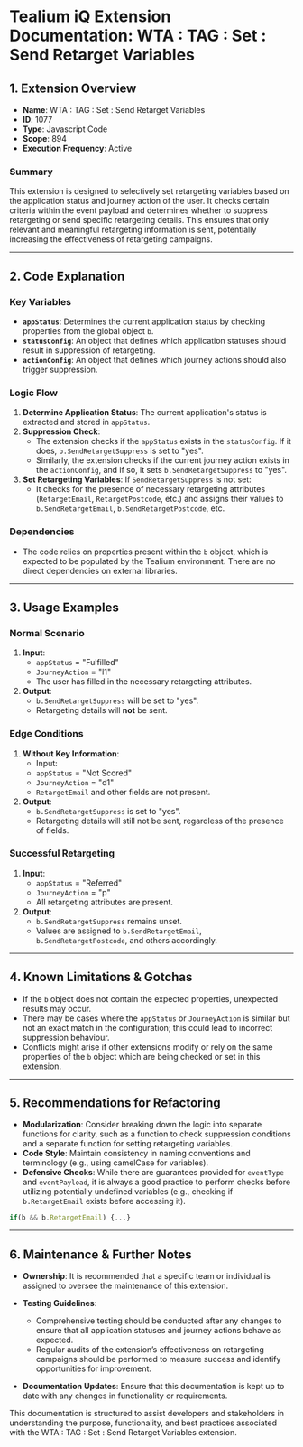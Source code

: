 # Tealium iQ Extension Documentation: WTA : TAG : Set : Send Retarget Variables

## 1. Extension Overview

- **Name**: WTA : TAG : Set : Send Retarget Variables
- **ID**: 1077
- **Type**: Javascript Code
- **Scope**: 894
- **Execution Frequency**: Active

### Summary
This extension is designed to selectively set retargeting variables based on the application status and journey action of the user. It checks certain criteria within the event payload and determines whether to suppress retargeting or send specific retargeting details. This ensures that only relevant and meaningful retargeting information is sent, potentially increasing the effectiveness of retargeting campaigns.

---

## 2. Code Explanation

### Key Variables
- **`appStatus`**: Determines the current application status by checking properties from the global object `b`.
- **`statusConfig`**: An object that defines which application statuses should result in suppression of retargeting.
- **`actionConfig`**: An object that defines which journey actions should also trigger suppression.

### Logic Flow
1. **Determine Application Status**: The current application's status is extracted and stored in `appStatus`.
2. **Suppression Check**:
   - The extension checks if the `appStatus` exists in the `statusConfig`. If it does, `b.SendRetargetSuppress` is set to "yes".
   - Similarly, the extension checks if the current journey action exists in the `actionConfig`, and if so, it sets `b.SendRetargetSuppress` to "yes".
3. **Set Retargeting Variables**: If `SendRetargetSuppress` is not set:
   - It checks for the presence of necessary retargeting attributes (`RetargetEmail`, `RetargetPostcode`, etc.) and assigns their values to `b.SendRetargetEmail`, `b.SendRetargetPostcode`, etc.
   
### Dependencies
- The code relies on properties present within the `b` object, which is expected to be populated by the Tealium environment. There are no direct dependencies on external libraries.

---

## 3. Usage Examples

### Normal Scenario
1. **Input**:
   - `appStatus` = "Fulfilled"
   - `JourneyAction` = "l1"
   - The user has filled in the necessary retargeting attributes.
2. **Output**:
   - `b.SendRetargetSuppress` will be set to "yes".
   - Retargeting details will **not** be sent.

### Edge Conditions
1. **Without Key Information**:
   - Input:
   - `appStatus` = "Not Scored"
   - `JourneyAction` = "d1"
   - `RetargetEmail` and other fields are not present.
2. **Output**:
   - `b.SendRetargetSuppress` is set to "yes".
   - Retargeting details will still not be sent, regardless of the presence of fields.

### Successful Retargeting
1. **Input**:
   - `appStatus` = "Referred"
   - `JourneyAction` = "p"
   - All retargeting attributes are present.
2. **Output**:
   - `b.SendRetargetSuppress` remains unset.
   - Values are assigned to `b.SendRetargetEmail`, `b.SendRetargetPostcode`, and others accordingly.

---

## 4. Known Limitations & Gotchas

- If the `b` object does not contain the expected properties, unexpected results may occur.
- There may be cases where the `appStatus` or `JourneyAction` is similar but not an exact match in the configuration; this could lead to incorrect suppression behaviour.
- Conflicts might arise if other extensions modify or rely on the same properties of the `b` object which are being checked or set in this extension.

---

## 5. Recommendations for Refactoring

- **Modularization**: Consider breaking down the logic into separate functions for clarity, such as a function to check suppression conditions and a separate function for setting retargeting variables.
- **Code Style**: Maintain consistency in naming conventions and terminology (e.g., using camelCase for variables).
- **Defensive Checks**: While there are guarantees provided for `eventType` and `eventPayload`, it is always a good practice to perform checks before utilizing potentially undefined variables (e.g., checking if `b.RetargetEmail` exists before accessing it).
  
```javascript
if(b && b.RetargetEmail) {...}
```

---

## 6. Maintenance & Further Notes

- **Ownership**: It is recommended that a specific team or individual is assigned to oversee the maintenance of this extension.
- **Testing Guidelines**:
  - Comprehensive testing should be conducted after any changes to ensure that all application statuses and journey actions behave as expected.
  - Regular audits of the extension’s effectiveness on retargeting campaigns should be performed to measure success and identify opportunities for improvement.
  
- **Documentation Updates**: Ensure that this documentation is kept up to date with any changes in functionality or requirements.

This documentation is structured to assist developers and stakeholders in understanding the purpose, functionality, and best practices associated with the WTA : TAG : Set : Send Retarget Variables extension.